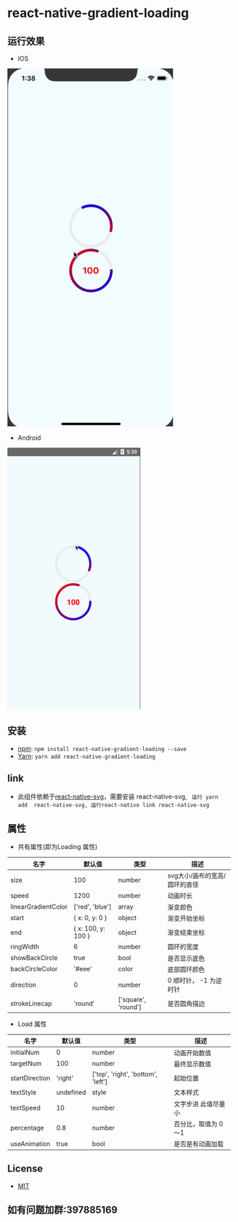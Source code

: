 # react-native-gradient-loading
## 运行效果

* IOS
<img alt="react-native-gradient-loading" src="https://raw.githubusercontent.com/DaiYz/react-native-gradient-loading/master/screenshots/1.gif" width="374" height="806" />


* Android
<img alt="react-native-gradient-loading" src="https://raw.githubusercontent.com/DaiYz/react-native-gradient-loading/master/screenshots/2.gif" width="300" height="589" />

## 安装
* [npm](https://www.npmjs.com/#getting-started): `npm install react-native-gradient-loading --save`
* [Yarn](https://yarnpkg.com/): `yarn add react-native-gradient-loading`

## link

* 此组件依赖于[react-native-svg](https://github.com/react-native-community/react-native-svg)，需要安装 react-native-svg, 
` 运行 yarn add  react-native-svg,
  运行react-native link react-native-svg`
  
 ## 属性
 
 * 共有属性(即为Loading 属性)
 
 名字 | 默认值  | 类型 |描述
 ----- |  ------- | ------- |-----
 size | 100 | number |svg大小/画布的宽高/圆环的直径
 speed | 1200 | number | 动画时长
 linearGradientColor | ['red', 'blue']| array | 渐变颜色
 start | { x: 0, y: 0 } | object | 渐变开始坐标
 end | { x: 100, y: 100 } | object | 渐变结束坐标
 ringWidth | 6 | number | 圆环的宽度
 showBackCircle | true | bool | 是否显示底色
 backCircleColor | '#eee' | color | 底部圆环颜色
 direction | 0 | number | 0 顺时针， -1 为逆时针
 strokeLinecap | 'round' | ['square', 'round'] | 是否圆角描边
 
 * Load 属性
 
 名字 | 默认值  | 类型 |描述
 ----- |  ------- | ------- |-----
 initialNum | 0 | number | 动画开始数值
 targetNum | 100 | number | 最终显示数值
 startDirection | 'right' | ['top', 'right', 'bottom', 'left'] | 起始位置
 textStyle |  undefined | style | 文本样式
 textSpeed | 10 | number | 文字步进 此值尽量小
 percentage | 0.8 | number | 百分比，取值为 0～1
 useAnimation | true | bool | 是否是有动画加载
 
 ## License
 * [MIT](LICENSE)
 
 ## 如有问题加群:397885169
